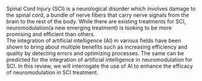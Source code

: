 Spinal Cord Injury (SCI) is a neurological disorder which involves damage to the spinal cord, a bundle of nerve fibers that carry nerve signals from the brain to the rest of the body. 
While there are existing treatments for SCI, neuromodulation(a new emerging treatment) is looking to be more promising and efficient than others.  
The integration of artificial intelligence (AI) in various fields have been shown to bring about multiple benefits such as increasing efficiency and quality by detecting errors and optimizing processes. 
The same can be predicted for the integration of artificial intelligence in neuromodulation for SCI. 
In this review, we will interrogate the use of AI to enhance the efficacy of neuromodulation in SCI treatment.

